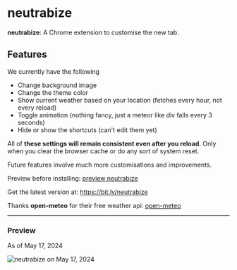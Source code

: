# neutrabize

**neutrabize**: A Chrome extension to customise the new tab.

## Features

We currently have the following

-   Change background image
-   Change the theme color
-   Show current weather based on your location (fetches every hour, not every reload)
-   Toggle animation (nothing fancy, just a meteor like div falls every 3 seconds)
-   Hide or show the shortcuts (can't edit them yet)

All of **these settings will remain consistent even after you reload**. Only when you clear the browser cache or do any sort of system reset.

Future features involve much more customisations and improvements.

Preview before installing: [preview neutrabize](https://najmiter.github.io/neutrabize/)

Get the latest version at: https://bit.ly/neutrabize

Thanks **open-meteo** for their free weather api:
<a href="https://open-meteo.com/">open-meteo</a>

---

### Preview

As of May 17, 2024

![neutrabize on May 17, 2024](https://lh3.googleusercontent.com/xwFA33PjI9R3qr-7Epn8lBS177u9oOnHe7FF3KllpxV8kiqN3DQZcJK7242dxKA7-sQY6JM3wsa8BTl4CjwDipruAA=w1280-h800-rw)
